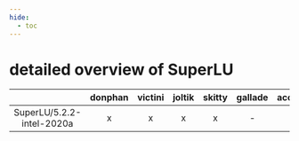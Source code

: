 ```yaml
---
hide:
  - toc
---
```


detailed overview of SuperLU
============================

| |donphan|victini|joltik|skitty|gallade|accelgor|swalot|doduo|
| :---: | :---: | :---: | :---: | :---: | :---: | :---: | :---: | :---: |
|SuperLU/5.2.2-intel-2020a|x|x|x|x|-|-|x|x|
